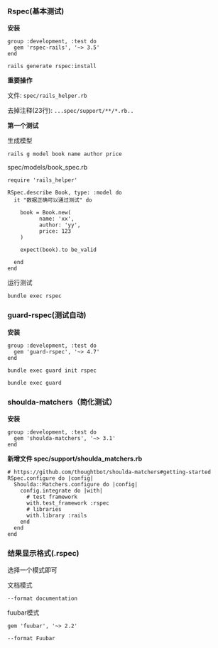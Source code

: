 ### Rspec(基本测试)


**安装**

	group :development, :test do
	  gem 'rspec-rails', '~> 3.5'
	end
	
	rails generate rspec:install
	
**重要操作**

文件: `spec/rails_helper.rb`

去掉注释(23行): `...spec/support/**/*.rb..`

**第一个测试**

生成模型

	rails g model book name author price 
	
	
spec/models/book_spec.rb

	require 'rails_helper'
	
	RSpec.describe Book, type: :model do
	  it "数据正确可以通过测试" do
	
	    book = Book.new(
	          name: 'xx',
	          author: 'yy',
	          price: 123
	    )
	
	    expect(book).to be_valid
	
	  end
	end
	
运行测试
	
	bundle exec rspec
	
	
### guard-rspec(测试自动)

**安装**

	group :development, :test do
	  gem 'guard-rspec', '~> 4.7'
	end
	
	bundle exec guard init rspec
	
	bundle exec guard
	
	
### shoulda-matchers（简化测试）



	
**安装**

	group :development, :test do
	  gem 'shoulda-matchers', '~> 3.1'
	end
	
**新增文件 spec/support/shoulda_matchers.rb**


	# https://github.com/thoughtbot/shoulda-matchers#getting-started
	RSpec.configure do |config|
	  Shoulda::Matchers.configure do |config|
	    config.integrate do |with|
	      # test framework
	      with.test_framework :rspec
	      # libraries
	      with.library :rails
	    end
	  end
	end
	
### 结果显示格式(.rspec)

选择一个模式即可

文档模式

	--format documentation

fuubar模式

	gem 'fuubar', '~> 2.2'
	
	--format Fuubar


